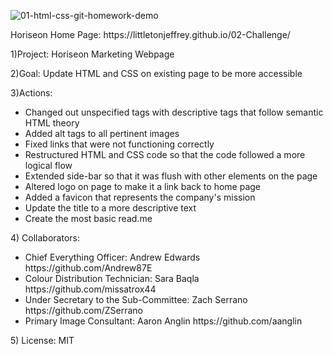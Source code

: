 ![01-html-css-git-homework-demo](https://user-images.githubusercontent.com/107085573/174451703-911108f4-1f08-429c-b3ee-e1e6b3fbad2e.png)
<p>Horiseon Home Page: https://littletonjeffrey.github.io/02-Challenge/
<p>1)Project: Horiseon Marketing Webpage</p>
<p>2)Goal: Update HTML and CSS on existing page to be more accessible</p>
<p>3)Actions:</p> 
    <ul>
        <li>Changed out unspecified tags with descriptive tags that follow semantic HTML theory</li>
        <li>Added alt tags to all pertinent images</li>
        <li>Fixed links that were not functioning correctly</li>
        <li>Restructured HTML and CSS code so that the code followed a more logical flow</li>
        <li>Extended side-bar so that it was flush with other elements on the page</li>
        <li>Altered logo on page to make it a link back to home page</li>
        <li>Added a favicon that represents the company's mission</li>
        <li>Update the title to a more descriptive text</li>
        <li>Create the most basic read.me</li>
    </ul>
<p>4) Collaborators:<p>
    <ul>
        <li>Chief Everything Officer: Andrew Edwards https://github.com/Andrew87E</li>
        <li> Colour Distribution Technician: Sara Baqla https://github.com/missatrox44</li>
        <li>Under Secretary to the Sub-Committee: Zach Serrano https://github.com/ZSerrano</li>
        <li>Primary Image Consultant: Aaron Anglin https://github.com/aanglin</li>    
    </ul>
</p>5) License: MIT
